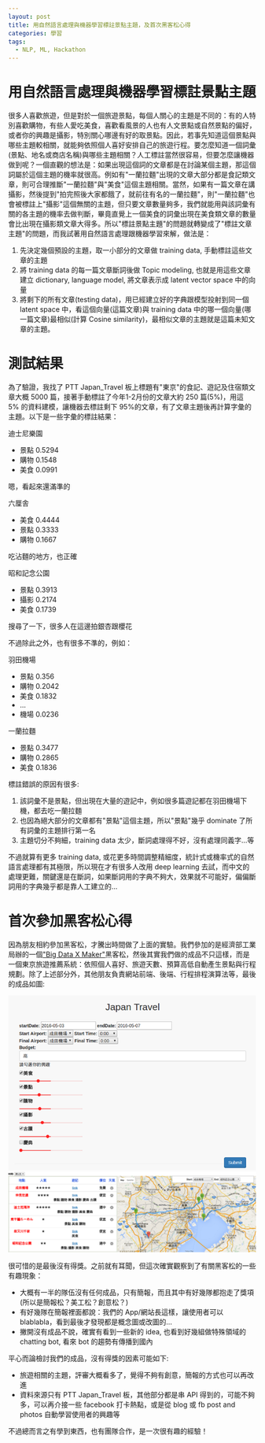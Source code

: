 ```yaml
---
layout: post
title: 用自然語言處理與機器學習標註景點主題，及首次黑客松心得
categories: 學習
tags:
  - NLP, ML, Hackathon
---
```


# 用自然語言處理與機器學習標註景點主題

很多人喜歡旅遊，但是對於一個旅遊景點，每個人關心的主題是不同的：有的人特別喜歡購物，有些人愛吃美食，喜歡看風景的人也有人文景點或自然景點的偏好，或者你的興趣是攝影，特別關心哪邊有好的取景點。因此，若事先知道這個景點與哪些主題較相關，就能夠依照個人喜好安排自己的旅遊行程。要怎麼知道一個詞彙(景點、地名或商店名稱)與哪些主題相關？人工標註當然很容易，但要怎麼讓機器做到呢？一個直觀的想法是：如果出現這個詞的文章都是在討論某個主題，那這個詞屬於這個主題的機率就很高。例如有"一蘭拉麵"出現的文章大部分都是食記類文章，則可合理推斷"一蘭拉麵"與"美食"這個主題相關。當然，如果有一篇文章在講攝影，然後提到"拍完照後大家都餓了，就前往有名的一蘭拉麵"，則"一蘭拉麵"也會被標註上"攝影"這個無關的主題，但只要文章數量夠多，我們就能用與該詞彙有關的各主題的機率去做判斷，畢竟直覺上一個美食的詞彙出現在美食類文章的數量會比出現在攝影類文章大得多。所以"標註景點主題"的問題就轉變成了"標註文章主題"的問題，而我試著用自然語言處理跟機器學習來解，做法是：

1. 先決定幾個預設的主題，取一小部分的文章做 training data, 手動標註這些文章的主題
2. 將 training data 的每一篇文章斷詞後做 Topic modeling, 也就是用這些文章建立 dictionary, language model, 將文章表示成 latent vector space 中的向量
3. 將剩下的所有文章(testing data)，用已經建立好的字典跟模型投射到同一個 latent space 中，看這個向量(這篇文章)與 training data 中的哪一個向量(哪一篇文章)最相似(計算 Cosine similarity)，最相似文章的主題就是這篇未知文章的主題。

# 測試結果

為了驗證，我找了 PTT Japan_Travel 板上標題有"東京"的食記、遊記及住宿類文章大概 5000 篇，接著手動標註了今年1-2月份的文章大約 250 篇(5%)，用這 5% 的資料建模，讓機器去標註剩下 95%的文章，有了文章主題後再計算字彙的主題。以下是一些字彙的標註結果：

迪士尼樂園

* 景點 0.5294
* 購物 0.1548
* 美食 0.0991

嗯，看起來還滿準的

六厘舎

* 美食 0.4444
* 景點 0.3333
* 購物 0.1667

吃沾麵的地方，也正確

昭和記念公園
* 景點 0.3913
* 攝影 0.2174
* 美食 0.1739

搜尋了一下，很多人在這邊拍銀杏跟櫻花

不過除此之外，也有很多不準的，例如：

羽田機場

* 景點 0.356
* 購物 0.2042
* 美食 0.1832
* ...
* 機場 0.0236

一蘭拉麵

* 景點 0.3477
* 購物 0.2865
* 美食 0.1836

標註錯誤的原因有很多:

1. 該詞彙不是景點，但出現在大量的遊記中，例如很多篇遊記都在羽田機場下機，都去吃一蘭拉麵
2. 也因為絕大部分的文章都有"景點"這個主題，所以"景點"幾乎 dominate 了所有詞彙的主題排行第一名
3. 主題切分不夠細，training data 太少，斷詞處理得不好，沒有處理同義字...等

不過就算有更多 training data, 或花更多時間調整精細度，統計式或機率式的自然語言處理都有其極限，所以現在才有很多人改用 deep learning 去試，而中文的處理更難，關鍵還是在斷詞，如果斷詞用的字典不夠大，效果就不可能好，偏偏斷詞用的字典幾乎都是靠人工建立的...
 
# 首次參加黑客松心得

因為朋友相約參加黑客松，才騰出時間做了上面的實驗。我們參加的是經濟部工業局辦的一個["Big Data X Maker"](http://www.bdhackathon.org.tw/)黑客松，然後其實我們做的成品不只這樣，而是一個東京旅遊推薦系統：依照個人喜好、旅遊天數、預算高低自動產生景點與行程規劃。除了上述部分外，其他朋友負責網站前端、後端、行程排程演算法等，最後的成品如圖:

![hackathon-1](https://raw.githubusercontent.com/jwlin/jwlin.github.io/master/images/hackathon-1.png)
![hackathon-2](https://raw.githubusercontent.com/jwlin/jwlin.github.io/master/images/hackathon-2.png)

很可惜的是最後沒有得獎。之前就有耳聞，但這次確實觀察到了有關黑客松的一些有趣現象：

* 大概有一半的隊伍沒有任何成品，只有簡報，而且其中有好幾隊都抱走了獎項(所以是簡報松？美工松？創意松？)
* 有好幾隊在簡報裡面都說：我們的 App/網站長這樣，讓使用者可以 blablabla，看到最後才發現都是概念圖或改圖的...
* 撇開沒有成品不說，確實有看到一些新的 idea, 也看到好幾組做特殊領域的 chatting bot, 看來 bot 的趨勢有傳播到國內

平心而論檢討我們的成品，沒有得獎的因素可能如下:

* 旅遊相關的主題，評審大概看多了，覺得不夠有創意，簡報的方式也可以再改進
* 資料來源只有 PTT Japan_Travel 板，其他部分都是串 API 得到的，可能不夠多，可以再介接一些 facebook 打卡熱點，或是從 blog 或 fb post and photos 自動學習使用者的興趣等

不過總而言之有學到東西，也有團隊合作，是一次很有趣的經驗！

